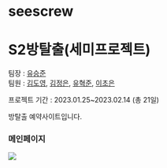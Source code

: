 # seescrew
<h1>S2방탈출(세미프로젝트)</h1>

팀장 : <a href = "https://github.com/sjyoo0123" >유승준</a>
  <br>
팀원 : <a href="https://github.com/dogumaim">김도영</a>, <a href="https://github.com/wjddms4299">김정은</a>, <a href="https://github.com/akgurek">유혁준</a>, <a href="https://github.com/2CHOEUN">이초은</a>

프로젝트 기간 : 2023.01.25~2023.02.14 (총 21일)

방탈출 예약사이트입니다.
<h3>메인페이지</h3>
<img src="https://user-images.githubusercontent.com/121777500/232704409-83149359-516a-4f88-9c20-bcbd35ee101b.png">
